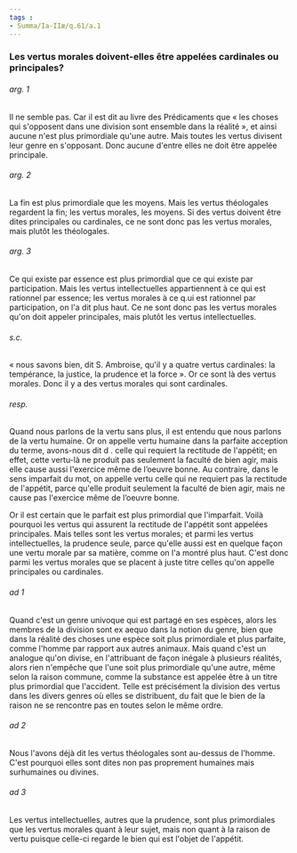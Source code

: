 ```yaml
---
tags : 
- Summa/Ia-IIæ/q.61/a.1
---
```


### Les vertus morales doivent-elles être appelées cardinales ou principales?

###### arg. 1
Il ne semble pas. Car il est dit au livre des Prédicaments que « les choses qui s'opposent dans une division sont ensemble dans la réalité », et ainsi aucune n'est plus primordiale qu'une autre. Mais toutes les vertus divisent leur genre en s'opposant. Donc aucune d'entre elles ne doit être appelée principale. 

###### arg. 2
La fin est plus primordiale que les moyens. Mais les vertus théologales regardent la fin; les vertus morales, les moyens. Si des vertus doivent être dites principales ou cardinales, ce ne sont donc pas les vertus morales, mais plutôt les théologales. 

###### arg. 3
Ce qui existe par essence est plus primordial que ce qui existe par participation. Mais les vertus intellectuelles appartiennent à ce qui est rationnel par essence; les vertus morales à ce q.ui est rationnel par participation, on l'a dit plus haut. Ce ne sont donc pas les vertus morales qu'on doit appeler principales, mais plutôt les vertus intellectuelles. 

###### s.c.
« nous savons bien, dit S. Ambroise, qu'il y a quatre vertus cardinales: la tempérance, la justice, la prudence et la force ». Or ce sont là des vertus morales. Donc il y a des vertus morales qui sont cardinales. 

###### resp.
Quand nous parlons de la vertu sans plus, il est entendu que nous parlons de la vertu humaine. Or on appelle vertu humaine dans la parfaite acception du terme, avons-nous dit d . celle qui requiert la rectitude de l'appétit; en effet, cette vertu-là ne produit pas seulement la faculté de bien agir, mais elle cause aussi l'exercice même de l’oeuvre bonne. Au contraire, dans le sens imparfait du mot, on appelle vertu celle qui ne requiert pas la rectitude de l'appétit, parce qu'elle produit seulement la faculté de bien agir, mais ne cause pas l'exercice même de l’oeuvre bonne. 

Or il est certain que le parfait est plus primordial que l'imparfait. Voilà pourquoi les vertus qui assurent la rectitude de l'appétit sont appelées principales. Mais telles sont les vertus morales; et parmi les vertus intellectuelles, la prudence seule, parce qu'elle aussi est en quelque façon une vertu morale par sa matière, comme on l'a montré plus haut. C'est donc parmi les vertus morales que se placent à juste titre celles qu'on appelle principales ou cardinales. 

###### ad 1
Quand c'est un genre univoque qui est partagé en ses espèces, alors les membres de la division sont ex aequo dans la notion du genre, bien que dans la réalité des choses une espèce soit plus primordiale et plus parfaite, comme l'homme par rapport aux autres animaux. Mais quand c'est un analogue qu'on divise, en l'attribuant de façon inégale à plusieurs réalités, alors rien n'empêche que l'une soit plus primordiale qu'une autre, même selon la raison commune, comme la substance est appelée être à un titre plus primordial que l'accident. Telle est précisément la division des vertus dans les divers genres où elles se distribuent, du fait que le bien de la raison ne se rencontre pas en toutes selon le même ordre. 

###### ad 2
Nous l'avons déjà dit les vertus théologales sont au-dessus de l'homme. C'est pourquoi elles sont dites non pas proprement humaines mais surhumaines ou divines. 

###### ad 3
Les vertus intellectuelles, autres que la prudence, sont plus primordiales que les vertus morales quant à leur sujet, mais non quant à la raison de vertu puisque celle-ci regarde le bien qui est l'objet de l'appétit. 

